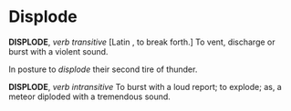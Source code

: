 # Displode

**DISPLODE**, _verb transitive_ \[Latin , to break forth.\] To vent, discharge or burst with a violent sound.

In posture to _displode_ their second tire of thunder.

**DISPLODE**, _verb intransitive_ To burst with a loud report; to explode; as, a meteor diploded with a tremendous sound.